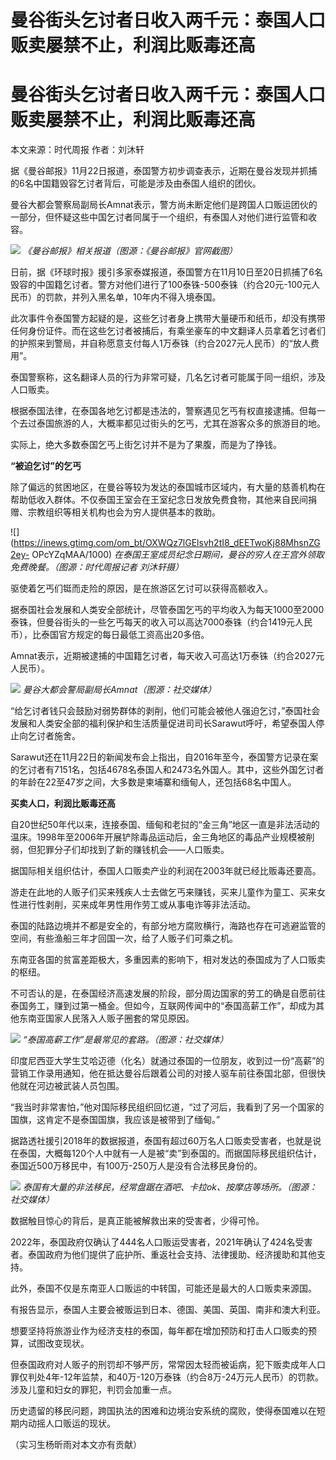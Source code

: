 # 曼谷街头乞讨者日收入两千元：泰国人口贩卖屡禁不止，利润比贩毒还高

# 曼谷街头乞讨者日收入两千元：泰国人口贩卖屡禁不止，利润比贩毒还高

本文来源：时代周报 作者：刘沐轩

据《曼谷邮报》11月22日报道，泰国警方初步调查表示，近期在曼谷发现并抓捕的6名中国籍毁容乞讨者背后，可能是涉及由泰国人组织的团伙。

曼谷大都会警察局副局长Amnat表示，警方尚未断定他们是跨国人口贩运团伙的一部分，但怀疑这些中国乞讨者同属于一个组织，有泰国人对他们进行监管和收容。

![](https://inews.gtimg.com/om_bt/OpQTQFQUQ58WRRByCHhCyyB3nyVxBNH3YwhakDcvAPMnQAA/1000)
_《曼谷邮报》相关报道（图源：《曼谷邮报》官网截图）_

日前，据《环球时报》援引多家泰媒报道，泰国警方在11月10日至20日抓捕了6名毁容的中国籍乞讨者。警方对他们进行了100泰铢-500泰铢（约合20元-100元人民币）的罚款，并列入黑名单，10年内不得入境泰国。

此次事件令泰国警方起疑的是，这些乞讨者身上携带大量硬币和纸币，却没有携带任何身份证件。而在这些乞讨者被捕后，有乘坐豪车的中文翻译人员拿着乞讨者们的护照来到警局，并自称愿意支付每人1万泰铢（约合2027元人民币）的“放人费用”。

泰国警察称，这名翻译人员的行为非常可疑，几名乞讨者可能属于同一组织，涉及人口贩卖。

根据泰国法律，在泰国各地乞讨都是违法的，警察遇见乞丐有权直接逮捕。但每一个去过泰国旅游的人，大概率都见过街头的乞丐，尤其在游客众多的旅游目的地。

实际上，绝大多数泰国乞丐上街乞讨并不是为了果腹，而是为了挣钱。

**“被迫乞讨”的乞丐**

除了偏远的贫困地区，在曼谷等较为发达的泰国城市区域内，有大量的慈善机构在帮助低收入群体。不仅泰国王室会在王室纪念日发放免费食物，其他来自民间捐赠、宗教组织等相关机构也会为穷人提供基本的救助。

![](https://inews.gtimg.com/om_bt/OXWQz7lGElsvh2tI8_dEETwoKj88MhsnZG2ey-
OPcYZqMAA/1000) _在泰国王室成员纪念日期间，曼谷的穷人在王宫外领取免费晚餐。（图源：时代周报记者 刘沐轩摄）_

驱使着乞丐们铤而走险的原因，是在旅游区乞讨可以获得高额收入。

据泰国社会发展和人类安全部统计，尽管泰国乞丐的平均收入为每天1000至2000泰铢，但曼谷街头的一些乞丐每天的收入可以高达7000泰铢（约合1419元人民币），比泰国官方规定的每日最低工资高出20多倍。

Amnat表示，近期被逮捕的中国籍乞讨者，每天收入可高达1万泰铢（约合2027元人民币）。

![](https://inews.gtimg.com/om_bt/OOJMo2zISUt22QaRjQ2Av59ntdtQS8xxSL3mncYQjwb4cAA/1000)
_曼谷大都会警局副局长Amnat（图源：社交媒体）_

“给乞讨者钱只会鼓励对弱势群体的剥削，他们可能会被他人强迫乞讨，”泰国社会发展和人类安全部的福利保护和生活质量促进司司长Sarawut呼吁，希望泰国人停止向乞讨者施舍。

Sarawut还在11月22日的新闻发布会上指出，自2016年至今，泰国警方记录在案的乞讨者有7151名，包括4678名泰国人和2473名外国人。其中，这些外国乞讨者的年龄在22至47岁之间，大多数是柬埔寨和缅甸人，还包括68名中国人。

**买卖人口，利润比贩毒还高**

自20世纪50年代以来，连接泰国、缅甸和老挝的“金三角”地区一直是非法活动的温床。1998年至2006年开展铲除毒品运动后，金三角地区的毒品产业规模被削弱，但犯罪分子们却找到了新的赚钱机会——人口贩卖。

据国际相关组织估计，泰国人口贩卖产业的利润在2003年就已经比贩毒还要高。

游走在此地的人贩子们买来残疾人士去做乞丐来赚钱，买来儿童作为童工、买来女性进行性剥削，买来成年男性用作劳工或从事电诈等非法活动。

泰国的陆路边境并不都是安全的，有部分地方腐败横行，海路也存在可逃避监管的空间，有些渔船三年才回国一次，给了人贩子们可乘之机。

东南亚各国的贫富差距极大，多重因素的影响下，相对发达的泰国成为了人口贩卖的枢纽。

不可否认的是，在泰国经济高速发展的阶段，部分周边国家的劳工的确是自愿前往泰国务工，赚到过第一桶金。但如今，互联网传闻中的“泰国高薪工作”，却成为其他东南亚国家人民落入人贩子圈套的常见原因。

![](https://inews.gtimg.com/om_bt/OSiPM3in4s55KrNccHiwuACCicEHcqKVfjMivliAnw2OIAA/1000)
_“泰国高薪工作”是最常见的套路。（图源：社交媒体）_

印度尼西亚大学生艾哈迈德（化名）就通过泰国的一位朋友，收到过一份“高薪”的营销工作录用通知，他在抵达曼谷后跟着公司的对接人驱车前往泰国北部，但很快他就在河边被武装人员包围。

“我当时非常害怕，”他对国际移民组织回忆道，“过了河后，我看到了另一个国家的国旗，这肯定不是泰国国旗，我应该是被带到了缅甸。”

据路透社援引2018年的数据报道，泰国有超过60万名人口贩卖受害者，也就是说在泰国，大概每120个人中就有一人是被“卖”到泰国的。而据国际移民组织估计，泰国近500万移民中，有100万-250万人是没有合法移民身份的。

![](https://inews.gtimg.com/om_bt/Or3CMY_xz6ZPaYwZAuGBr5wE6MSNUuYaqdUUiuenAC9LgAA/1000)
_泰国有大量的非法移民，经常盘踞在酒吧、卡拉ok、按摩店等场所。（图源：社交媒体）_

数据触目惊心的背后，是真正能被解救出来的受害者，少得可怜。

2022年，泰国政府仅确认了444名人口贩运受害者，2021年确认了424名受害者。泰国政府为他们提供了庇护所、重返社会支持、法律援助、经济援助和其他支持。

此外，泰国不仅是东南亚人口贩运的中转国，可能还是最大的人口贩卖来源国。

有报告显示，泰国人主要会被贩运到日本、德国、美国、英国、南非和澳大利亚。

想要坚持将旅游业作为经济支柱的泰国，每年都在增加预防和打击人口贩卖的预算，试图改变现状。

但泰国政府对人贩子的刑罚却不够严厉，常常因太轻而被诟病，犯下贩卖成年人口罪仅判处4年-12年监禁，和40万-120万泰铢（约合8万-24万元人民币）的罚款。涉及儿童和妇女的罪犯，判罚会加重一点。

历史遗留的移民问题，跨国执法的困难和边境治安系统的腐败，使得泰国难以在短期内动摇人口贩运的现状。

（实习生杨昕雨对本文亦有贡献）

